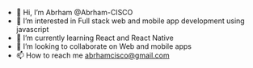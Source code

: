 - 👋 Hi, I’m Abrham @Abrham-CISCO
- 👀 I’m interested in Full stack web and mobile app development using javascript
- 🌱 I’m currently learning React and React Native
- 💞️ I’m looking to collaborate on Web and mobile apps
- 📫 How to reach me abrhamcisco@gmail.com

<!---
Abrham-CISCO/Abrham-CISCO is a ✨ special ✨ repository because its `README.md` (this file) appears on your GitHub profile.
You can click the Preview link to take a look at your changes.
--->

